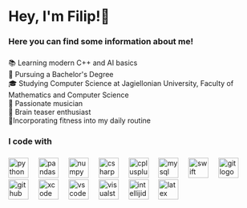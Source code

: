 <h1 align="left">Hey, I'm Filip!👋</h1>

###

<h3 align="left">Here you can find some information about me!</h3>

###

<p align="left">  📚 Learning modern C++ and AI basics<br>  🎯 Pursuing a Bachelor's Degree<br>  🎓 Studying Computer Science at Jagiellonian University, Faculty of Mathematics and Computer Science<br>  🎹 Passionate musician<br>  🧩 Brain teaser enthusiast<br>  💪Incorporating fitness into my daily routine</p>

###

<h3 align="left">I code with</h3>

###

<div align="left">
  <img src="https://img.shields.io/badge/Python-3776AB?logo=python&logoColor=white&style=for-the-badge&color=8A6BBE" height="40" alt="python logo"  />
  <img width="12" />
  <img src="https://img.shields.io/badge/pandas-150458?logo=pandas&logoColor=white&style=for-the-badge&color=A691C3" height="40" alt="pandas logo"  />
  <img width="12" />
  <img src="https://img.shields.io/badge/NumPy-013243?logo=numpy&logoColor=white&style=for-the-badge&color=B0A2CA" height="40" alt="numpy logo"  />
  <img width="12" />
  <img src="https://img.shields.io/badge/C Sharp-239120?logo=csharp&logoColor=black&style=for-the-badge&color=B9AACD" height="40" alt="csharp logo"  />
  <img width="12" />
  <img src="https://img.shields.io/badge/C++-00599C?logo=cplusplus&logoColor=black&style=for-the-badge&color=CEB8D0" height="40" alt="cplusplus logo"  />
  <img width="12" />
  <img src="https://img.shields.io/badge/MySQL-4479A1?logo=mysql&logoColor=black&style=for-the-badge&color=D7C3D6" height="40" alt="mysql logo"  />
  <img width="12" />
  <img src="https://img.shields.io/badge/Swift-F05138?logo=swift&logoColor=black&style=for-the-badge&color=E2CBE3" height="40" alt="swift logo"  />
  <img width="12" />
  <img src="https://img.shields.io/badge/Git-F05032?logo=git&logoColor=black&style=for-the-badge&color=EAC9E8" height="40" alt="git logo"  />
  <img width="12" />
  <img src="https://img.shields.io/badge/GitHub-181717?logo=github&logoColor=black&style=for-the-badge&color=F4D7F0" height="40" alt="github logo"  />
  <img width="12" />
  <img src="https://img.shields.io/badge/Xcode-147EFB?logo=xcode&logoColor=black&style=for-the-badge&color=FDDCF7" height="40" alt="xcode logo"  />
  <img width="12" />
  <img src="https://img.shields.io/badge/Visual Studio Code-007ACC?logo=visualstudiocode&logoColor=black&style=for-the-badge&color=FAE3F7" height="40" alt="vscode logo"  />
  <img width="12" />
  <img src="https://img.shields.io/badge/Visual Studio-5C2D91?logo=visualstudio&logoColor=black&style=for-the-badge&color=FCE6F8" height="40" alt="visualstudio logo"  />
  <img width="12" />
  <img src="https://img.shields.io/badge/IntelliJ IDEA-000000?logo=intellijidea&logoColor=black&style=for-the-badge&color=FFFFFF" height="40" alt="intellijidea logo"  />
  <img width="12" />
  <img src="https://img.shields.io/badge/LaTeX-008080?logo=latex&logoColor=black&style=for-the-badge&color=FFFFFF" height="40" alt="latex logo"  />
</div>

###
